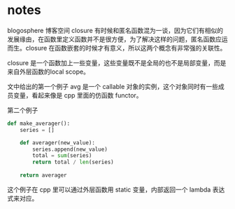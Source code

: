 # notes

blogosphere 博客空间
closure 有时候和匿名函数混为一谈，因为它们有相似的发展缘由，在函数里定义函数并不是很方便，为了解决这样的问题，匿名函数应运而生。closure 在函数嵌套的时候才有意义，所以这两个概念有非常强的关联性。

closure 是一个函数加上一些变量，这些变量既不是全局的也不是局部变量，而是来自外层函数的local scope。

文中给出的第一个例子 avg 是一个 callable 对象的实例，这个对象同时有一些成员变量，看起来像是 cpp 里面的仿函数 functor。

第二个例子

```python
def make_averager():
    series = []

    def averager(new_value):
        series.append(new_value)
        total = sum(series)
        return total / len(series)
    
    return averager
```

这个例子在 cpp 里可以通过外层函数用 static 变量，内部返回一个 lambda 表达式来对应。